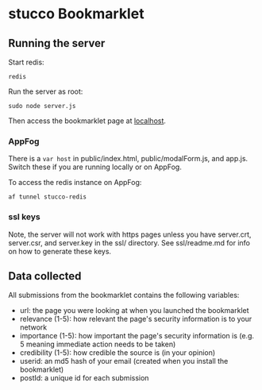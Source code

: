 stucco Bookmarklet
========

Running the server
--------

Start redis: 

    redis

Run the server as root:

    sudo node server.js

Then access the bookmarklet page at [localhost](http://localhost).

### AppFog
There is a `var host` in public/index.html, public/modalForm.js, and app.js. Switch these if you are running locally or on AppFog.

To access the redis instance on AppFog:

    af tunnel stucco-redis

### ssl keys

Note, the server will not work with https pages unless you have server.crt, server.csr, and server.key in the ssl/ directory.
See ssl/readme.md for info on how to generate these keys.

Data collected
--------

All submissions from the bookmarklet contains the following variables:

- url: the page you were looking at when you launched the bookmarklet
- relevance (1-5): how relevant the page's security information is to your network
- importance (1-5): how important the page's security information is (e.g. 5 meaning immediate action needs to be taken)
- credibility (1-5): how credible the source is (in your opinion)
- userid: an md5 hash of your email (created when you install the bookmarklet)
- postId: a unique id for each submission
